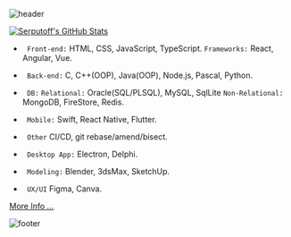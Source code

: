 ![header](https://capsule-render.vercel.app/api?type=waving&color=gradient&customColorList=2&height=200&section=header&text=Welcome&fontSize=50)

[![Serputoff's GitHub Stats](https://github-readme-stats.vercel.app/api?username=aserputov&border_color=#303030)](https://github.com/aserputov?tab=repositories)

<!-- [![](https://img.shields.io/badge/-JavaScript-green?logo=JavaScript&logoColor=white&style=flat)](https://www.https://www.javascript.com)
[![](https://img.shields.io/badge/-MongoDB-blue?logo=mongodb&logoColor=white&style=flat)](https://www.mongodb.com)
[![](https://img.shields.io/badge/-React-blue?logo=React&logoColor=white&style=flat)](https://www.reactjs.org)
[![](https://img.shields.io/badge/-Angular-blue?logo=angular&logoColor=white&style=flat)](https://www.angular.com)
[![](https://img.shields.io/badge/-Swift-green?logo=Swift&logoColor=white&style=flat)](https://www.swift.org) -->

- &nbsp;&nbsp;``` Front-end: ``` HTML, CSS, JavaScript, TypeScript. ```Frameworks:``` React, Angular, Vue. 

- &nbsp;&nbsp;``` Back-end: ``` C, C++(OOP), Java(OOP), Node.js, Pascal, Python. 

- &nbsp;&nbsp;``` DB: ``` ```Relational:``` Oracle(SQL/PLSQL), MySQL, SqlLite ```Non-Relational:``` MongoDB, FireStore, Redis. 

- &nbsp;&nbsp;``` Mobile: ``` Swift, React Native, Flutter.  

- &nbsp;&nbsp;``` Other ``` CI/CD, git rebase/amend/bisect.

- &nbsp;&nbsp;``` Desktop App: ``` Electron, Delphi. 

- &nbsp;&nbsp;``` Modeling: ``` Blender, 3dsMax, SketchUp. 

- &nbsp;&nbsp;``` UX/UI ``` Figma, Canva.  


[More Info ...](https://github.com/aserputov/serputov)

<!-- <a href="https://app.daily.dev/aserputoff"><img src="https://api.daily.dev/devcards/88d0a11e2ac946dc83cab8837ff76253.png?r=2l6" width="400" alt="Anatoliy Serputoff's Dev Card"/></a> -->

![footer](https://capsule-render.vercel.app/api?type=waving&color=gradient&customColorList=2&height=100&section=footer)
